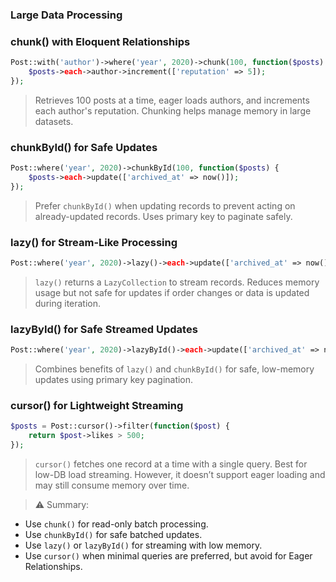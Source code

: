 ### Large Data Processing

### chunk() with Eloquent Relationships

```php
Post::with('author')->where('year', 2020)->chunk(100, function($posts) {
    $posts->each->author->increment(['reputation' => 5]);
});
```

> Retrieves 100 posts at a time, eager loads authors, and increments each author's reputation. Chunking helps manage
> memory in large datasets.

### chunkById() for Safe Updates

```php
Post::where('year', 2020)->chunkById(100, function($posts) {
    $posts->each->update(['archived_at' => now()]);
});
```

> Prefer `chunkById()` when updating records to prevent acting on already-updated records. Uses primary key to paginate
> safely.

### lazy() for Stream-Like Processing

```php
Post::where('year', 2020)->lazy()->each->update(['archived_at' => now()]);
```

> `lazy()` returns a `LazyCollection` to stream records. Reduces memory usage but not safe for updates if order changes
> or data is updated during iteration.

### lazyById() for Safe Streamed Updates

```php
Post::where('year', 2020)->lazyById()->each->update(['archived_at' => now()]);
```

> Combines benefits of `lazy()` and `chunkById()` for safe, low-memory updates using primary key pagination.

### cursor() for Lightweight Streaming

```php
$posts = Post::cursor()->filter(function($post) {
    return $post->likes > 500;
});
```

> `cursor()` fetches one record at a time with a single query. Best for low-DB load streaming. However, it doesn’t
> support eager loading and may still consume memory over time.

> ⚠️ Summary:

* Use `chunk()` for read-only batch processing.
* Use `chunkById()` for safe batched updates.
* Use `lazy()` or `lazyById()` for streaming with low memory.
* Use `cursor()` when minimal queries are preferred, but avoid for Eager Relationships.
